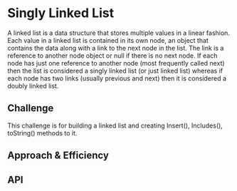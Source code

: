 # Singly Linked List
A linked list is a data structure that stores multiple values in a linear fashion. Each value in a linked list is contained in its own node, an object that contains the data along with a link to the next node in the list. The link is a reference to another node object or null if there is no next node. If each node has just one reference to another node (most frequently called next) then the list is considered a singly linked list (or just linked list) whereas if each node has two links (usually previous and next) then it is considered a doubly linked list. 

## Challenge
This challenge is for building a linked list and creating Insert(), Includes(), toString() methods to it.

## Approach & Efficiency
<!-- What approach did you take? Why? What is the Big O space/time for this approach? -->

## API
<!-- Description of each method publicly available to your Linked List -->